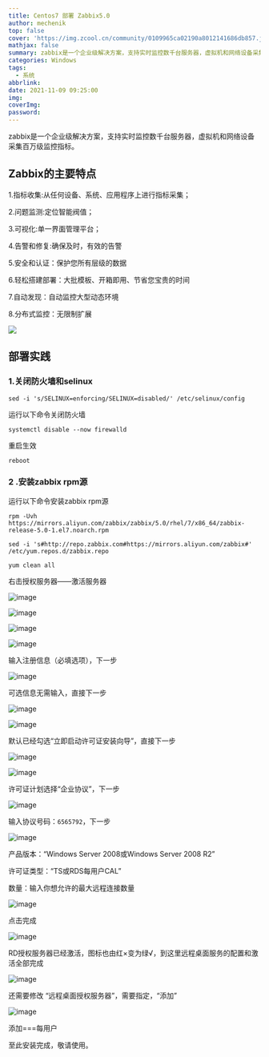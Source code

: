 ```yaml
---
title: Centos7 部署 Zabbix5.0
author: mechenik
top: false
cover: 'https://img.zcool.cn/community/0109965ca02190a8012141686db857.jpg'
mathjax: false
summary: zabbix是一个企业级解决方案，支持实时监控数千台服务器，虚拟机和网络设备采集百万级监控指标。
categories: Windows
tags:
  - 系统
abbrlink:
date: 2021-11-09 09:25:00
img:
coverImg:
password:
---
```


zabbix是一个企业级解决方案，支持实时监控数千台服务器，虚拟机和网络设备采集百万级监控指标。

## Zabbix的主要特点

1.指标收集:从任何设备、系统、应用程序上进行指标采集；

2.问题监测:定位智能阀值；

3.可视化:单一界面管理平台；

4.告警和修复:确保及时，有效的告警

5.安全和认证：保护您所有层级的数据

6.轻松搭建部署：大批模板、开箱即用、节省您宝贵的时间

7.自动发现：自动监控大型动态环境

8.分布式监控：无限制扩展


![](https://cdn.jsdelivr.net/gh/mechenik/imgpt1080@master/images/image.1j74912g8rpc.png)


## 部署实践

### 1.关闭防火墙和selinux

```
sed -i 's/SELINUX=enforcing/SELINUX=disabled/' /etc/selinux/config

```

运行以下命令关闭防火墙

```
systemctl disable --now firewalld
```

重启生效

```
reboot
```

### 2 .安装zabbix rpm源

运行以下命令安装zabbix rpm源

```
rpm -Uvh https://mirrors.aliyun.com/zabbix/zabbix/5.0/rhel/7/x86_64/zabbix-release-5.0-1.el7.noarch.rpm

sed -i 's#http://repo.zabbix.com#https://mirrors.aliyun.com/zabbix#' /etc/yum.repos.d/zabbix.repo

yum clean all
```


右击授权服务器——激活服务器

![image](https://cdn.jsdelivr.net/gh/mechenik/imgpt1080@master/images/image.5zat1wpp43w0.png)

![image](https://cdn.jsdelivr.net/gh/mechenik/imgpt1080@master/images/image.6nrdcbjqy6g0.png)

![image](https://cdn.jsdelivr.net/gh/mechenik/imgpt1080@master/images/image.1wucs2nyty8w.png)

![image](https://cdn.jsdelivr.net/gh/mechenik/imgpt1080@master/images/image.1hhocsn4hups.png)

输入注册信息（必填选项），下一步

![image](https://cdn.jsdelivr.net/gh/mechenik/imgpt1080@master/images/image.137zmti5zzsg.png)

可选信息无需输入，直接下一步

![image](https://cdn.jsdelivr.net/gh/mechenik/imgpt1080@master/images/image.2fy82zm34olc.png)

![image](https://cdn.jsdelivr.net/gh/mechenik/imgpt1080@master/images/image.4t5rsntqpgu0.png)

默认已经勾选“立即启动许可证安装向导”，直接下一步

![image](https://cdn.jsdelivr.net/gh/mechenik/imgpt1080@master/images/image.6yb8t6vgy3k0.png)

![image](https://cdn.jsdelivr.net/gh/mechenik/imgpt1080@master/images/image.6zoa2nah5z40.png)

许可证计划选择“企业协议”，下一步

![image](https://cdn.jsdelivr.net/gh/mechenik/imgpt1080@master/images/image.1k4sjfdmrm3k.png)

输入协议号码：```6565792```，下一步

![image](https://cdn.jsdelivr.net/gh/mechenik/imgpt1080@master/images/image.29d4fobudce8.png)

产品版本：“Windows Server 2008或Windows Server 2008 R2”

许可证类型：“TS或RDS每用户CAL”

数量：输入你想允许的最大远程连接数量

![image](https://cdn.jsdelivr.net/gh/mechenik/imgpt1080@master/images/image.5k3jl57ac8k0.png)

点击完成

![image](https://cdn.jsdelivr.net/gh/mechenik/imgpt1080@master/images/image.3q5h84bm2p60.png)

RD授权服务器已经激活，图标也由红×变为绿√，到这里远程桌面服务的配置和激活全部完成

![image](https://cdn.jsdelivr.net/gh/mechenik/imgpt1080@master/images/image.2ku2xacfpk80.png)

还需要修改  “远程桌面授权服务器”，需要指定，“添加”

![image](https://cdn.jsdelivr.net/gh/mechenik/imgpt1080@master/images/image.423yo71t5iu0.png)

添加===每用户

至此安装完成，敬请使用。
